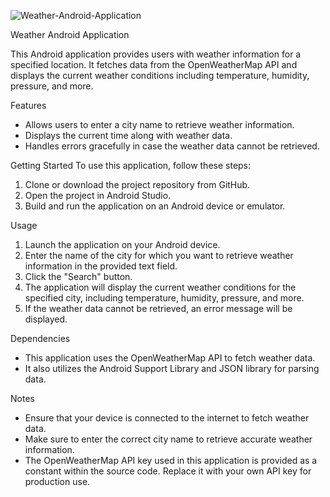 
![Weather-Android-Application](https://github.com/sandeepasandaruwan/Weather-Android-Application/assets/112379948/0b821c7d-17a8-4c83-9a36-98afaca26c4c)

Weather Android Application

This Android application provides users with weather information for a specified location. It fetches data from the OpenWeatherMap API and displays the current weather conditions including temperature, humidity, pressure, and more.

Features
- Allows users to enter a city name to retrieve weather information.
- Displays the current time along with weather data.
- Handles errors gracefully in case the weather data cannot be retrieved.

Getting Started
To use this application, follow these steps:

1. Clone or download the project repository from GitHub.
2. Open the project in Android Studio.
3. Build and run the application on an Android device or emulator.

Usage
1. Launch the application on your Android device.
2. Enter the name of the city for which you want to retrieve weather information in the provided text field.
3. Click the "Search" button.
4. The application will display the current weather conditions for the specified city, including temperature, humidity, pressure, and more.
5. If the weather data cannot be retrieved, an error message will be displayed.

Dependencies
- This application uses the OpenWeatherMap API to fetch weather data.
- It also utilizes the Android Support Library and JSON library for parsing data.

Notes
- Ensure that your device is connected to the internet to fetch weather data.
- Make sure to enter the correct city name to retrieve accurate weather information.
- The OpenWeatherMap API key used in this application is provided as a constant within the source code. Replace it with your own API key for production use.
